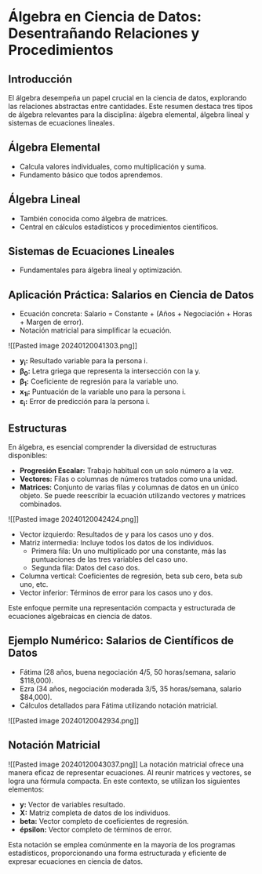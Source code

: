 # Álgebra en Ciencia de Datos: Desentrañando Relaciones y Procedimientos

## Introducción
El álgebra desempeña un papel crucial en la ciencia de datos, explorando las relaciones abstractas entre cantidades. Este resumen destaca tres tipos de álgebra relevantes para la disciplina: álgebra elemental, álgebra lineal y sistemas de ecuaciones lineales.

## Álgebra Elemental
- Calcula valores individuales, como multiplicación y suma.
- Fundamento básico que todos aprendemos.

## Álgebra Lineal
- También conocida como álgebra de matrices.
- Central en cálculos estadísticos y procedimientos científicos.

## Sistemas de Ecuaciones Lineales
- Fundamentales para álgebra lineal y optimización.

## Aplicación Práctica: Salarios en Ciencia de Datos
- Ecuación concreta: Salario = Constante + (Años + Negociación + Horas + Margen de error).
- Notación matricial para simplificar la ecuación.

![[Pasted image 20240120041303.png]]
- **y<sub>i</sub>:** Resultado variable para la persona i.
- **β<sub>0</sub>:** Letra griega que representa la intersección con la y.
- **β<sub>1</sub>:** Coeficiente de regresión para la variable uno.
- **x<sub>1i</sub>:** Puntuación de la variable uno para la persona i.
- **ε<sub>i</sub>:** Error de predicción para la persona i.


## Estructuras
En álgebra, es esencial comprender la diversidad de estructuras disponibles:

- **Progresión Escalar:** Trabajo habitual con un solo número a la vez.
- **Vectores:** Filas o columnas de números tratados como una unidad.
- **Matrices:** Conjunto de varias filas y columnas de datos en un único objeto. Se puede reescribir la ecuación utilizando vectores y matrices combinados.

![[Pasted image 20240120042424.png]]

  - Vector izquierdo: Resultados de y para los casos uno y dos.
  - Matriz intermedia: Incluye todos los datos de los individuos.
	  - Primera fila: Un uno multiplicado por una constante, más las puntuaciones de las tres variables del caso uno.
	  - Segunda fila: Datos del caso dos.
  - Columna vertical: Coeficientes de regresión, beta sub cero, beta sub uno, etc.
  - Vector inferior: Términos de error para los casos uno y dos.

Este enfoque permite una representación compacta y estructurada de ecuaciones algebraicas en ciencia de datos.


## Ejemplo Numérico: Salarios de Científicos de Datos 
- Fátima (28 años, buena negociación 4/5, 50 horas/semana, salario $118,000). 
- Ezra (34 años, negociación moderada 3/5, 35 horas/semana, salario $84,000). 
- Cálculos detallados para Fátima utilizando notación matricial.

![[Pasted image 20240120042934.png]]

## Notación Matricial

![[Pasted image 20240120043037.png]]
La notación matricial ofrece una manera eficaz de representar ecuaciones. Al reunir matrices y vectores, se logra una fórmula compacta. En este contexto, se utilizan los siguientes elementos:

- **y:** Vector de variables resultado.
- **X:** Matriz completa de datos de los individuos.
- **beta:** Vector completo de coeficientes de regresión.
- **épsilon:** Vector completo de términos de error.

Esta notación se emplea comúnmente en la mayoría de los programas estadísticos, proporcionando una forma estructurada y eficiente de expresar ecuaciones en ciencia de datos.
